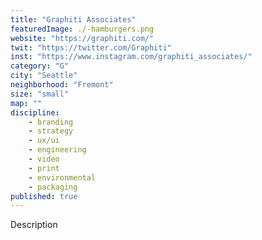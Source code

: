 ```yaml
---
title: "Graphiti Associates"
featuredImage: ./-hamburgers.png
website: "https://graphiti.com/"
twit: "https://twitter.com/Graphiti"
inst: "https://www.instagram.com/graphiti_associates/"
category: "G"
city: "Seattle"
neighborhood: "Fremont"
size: "small"
map: ""
discipline:
    - branding
    - strategy
    - ux/ui
    - engineering
    - video
    - print
    - environmental
    - packaging
published: true
---
```


Description
